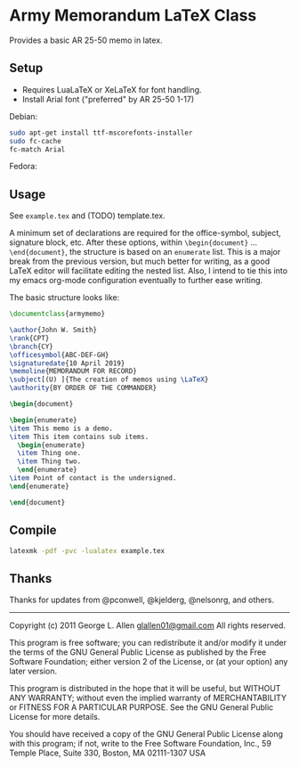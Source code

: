 # Army Memorandum LaTeX Class

Provides a basic AR 25-50 memo in latex.

## Setup

* Requires LuaLaTeX or XeLaTeX for font handling.
* Install Arial font ("preferred" by AR 25-50 1-17)

Debian:
```bash
sudo apt-get install ttf-mscorefonts-installer
sudo fc-cache
fc-match Arial
```

Fedora:

## Usage

See `example.tex` and (TODO) template.tex.

A minimum set of declarations are required for the office-symbol, subject,
signature block, etc. After these options, within `\begin{document}` ...
`\end{document}`, the structure is based on an `enumerate` list. This is a major
break from the previous version, but much better for writing, as a good LaTeX
editor will facilitate editing the nested list. Also, I intend to tie this into
my emacs org-mode configuration eventually to further ease writing.

The basic structure looks like:

```latex
\documentclass{armymemo}

\author{John W. Smith}
\rank{CPT}
\branch{CY}
\officesymbol{ABC-DEF-GH}
\signaturedate{10 April 2019}
\memoline{MEMORANDUM FOR RECORD}
\subject[(U) ]{The creation of memos using \LaTeX}
\authority{BY ORDER OF THE COMMANDER}

\begin{document}

\begin{enumerate}
\item This memo is a demo.
\item This item contains sub items.
  \begin{enumerate}
  \item Thing one.
  \item Thing two.
  \end{enumerate}
\item Point of contact is the undersigned.
\end{enumerate}

\end{document}
```

## Compile

```bash
latexmk -pdf -pvc -lualatex example.tex
```

## Thanks
Thanks for updates from @pconwell, @kjelderg, @nelsonrg, and others.


-----------------------------------------------------------------------------
Copyright (c) 2011 George L. Allen <glallen01@gmail.com> All rights reserved.

This program is free software; you can redistribute it and/or modify it under
the terms of the GNU General Public License as published by the Free Software
Foundation; either version 2 of the License, or (at your option) any later
version.

This program is distributed in the hope that it will be useful, but WITHOUT ANY
WARRANTY; without even the implied warranty of MERCHANTABILITY or FITNESS FOR A
PARTICULAR PURPOSE.  See the GNU General Public License for more details.

You should have received a copy of the GNU General Public License along with
this program; if not, write to the Free Software Foundation, Inc., 59 Temple
Place, Suite 330, Boston, MA  02111-1307  USA
